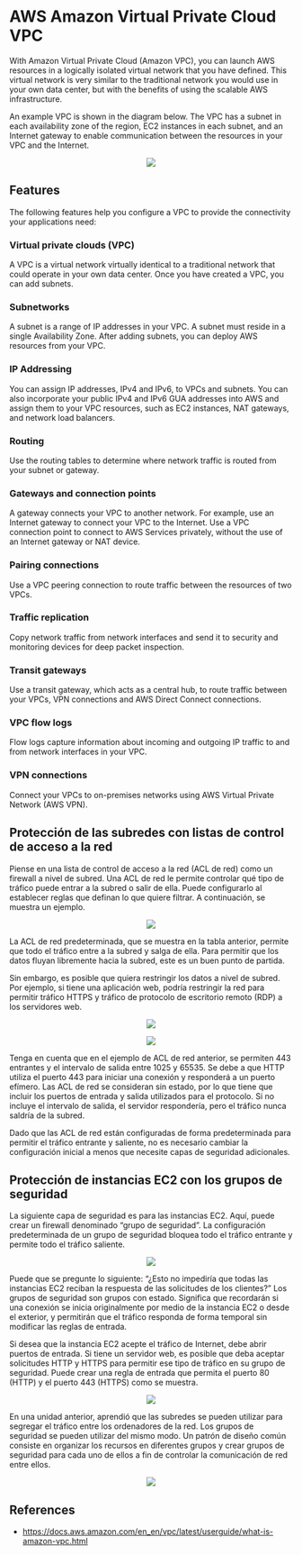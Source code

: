# AWS Amazon Virtual Private Cloud VPC

With Amazon Virtual Private Cloud (Amazon VPC), you can launch AWS resources in a logically isolated virtual network that you have defined. This virtual network is very similar to the traditional network you would use in your own data center, but with the benefits of using the scalable AWS infrastructure.

An example VPC is shown in the diagram below. The VPC has a subnet in each availability zone of the region, EC2 instances in each subnet, and an Internet gateway to enable communication between the resources in your VPC and the Internet.

<p align="center">
  <img src="https://github.com/dimasx010/knowledge/assets/105082657/58a81e7c-b326-4ef9-87b3-d251112db03b">
</p>

## Features
The following features help you configure a VPC to provide the connectivity your applications need:

### Virtual private clouds (VPC)
A VPC is a virtual network virtually identical to a traditional network that could operate in your own data center. Once you have created a VPC, you can add subnets.

### Subnetworks
A subnet is a range of IP addresses in your VPC. A subnet must reside in a single Availability Zone. After adding subnets, you can deploy AWS resources from your VPC.

### IP Addressing
You can assign IP addresses, IPv4 and IPv6, to VPCs and subnets. You can also incorporate your public IPv4 and IPv6 GUA addresses into AWS and assign them to your VPC resources, such as EC2 instances, NAT gateways, and network load balancers.

### Routing
Use the routing tables to determine where network traffic is routed from your subnet or gateway.

### Gateways and connection points
A gateway connects your VPC to another network. For example, use an Internet gateway to connect your VPC to the Internet. Use a VPC connection point to connect to AWS Services privately, without the use of an Internet gateway or NAT device.

### Pairing connections
Use a VPC peering connection to route traffic between the resources of two VPCs.

### Traffic replication
Copy network traffic from network interfaces and send it to security and monitoring devices for deep packet inspection.

### Transit gateways
Use a transit gateway, which acts as a central hub, to route traffic between your VPCs, VPN connections and AWS Direct Connect connections.

### VPC flow logs
Flow logs capture information about incoming and outgoing IP traffic to and from network interfaces in your VPC.

### VPN connections
Connect your VPCs to on-premises networks using AWS Virtual Private Network (AWS VPN).

## Protección de las subredes con listas de control de acceso a la red

Piense en una lista de control de acceso a la red (ACL de red) como un firewall a nivel de subred. Una ACL de red le permite controlar qué tipo de tráfico puede entrar a la subred o salir de ella. Puede configurarlo al establecer reglas que definan lo que quiere filtrar. A continuación, se muestra un ejemplo.

<p align="center">
  <img src="https://github.com/dimasx010/knowledge/assets/105082657/dc0cbed3-ad70-467c-9e27-72e32bd2d4c6">
</p>

La ACL de red predeterminada, que se muestra en la tabla anterior, permite que todo el tráfico entre a la subred y salga de ella. Para permitir que los datos fluyan libremente hacia la subred, este es un buen punto de partida.

Sin embargo, es posible que quiera restringir los datos a nivel de subred. Por ejemplo, si tiene una aplicación web, podría restringir la red para permitir tráfico HTTPS y tráfico de protocolo de escritorio remoto (RDP) a los servidores web.

<p align="center">
  <img src="https://github.com/dimasx010/knowledge/assets/105082657/42907113-4d4e-4e00-a4f3-e6d8e4c87d43">
</p>
<p align="center">
  <img src="https://github.com/dimasx010/knowledge/assets/105082657/4b27767e-34eb-431e-9d51-dad8411059d8">
</p>

Tenga en cuenta que en el ejemplo de ACL de red anterior, se permiten 443 entrantes y el intervalo de salida entre 1025 y 65535. Se debe a que HTTP utiliza el puerto 443 para iniciar una conexión y responderá a un puerto efímero. Las ACL de red se consideran sin estado, por lo que tiene que incluir los puertos de entrada y salida utilizados para el protocolo. Si no incluye el intervalo de salida, el servidor respondería, pero el tráfico nunca saldría de la subred.

Dado que las ACL de red están configuradas de forma predeterminada para permitir el tráfico entrante y saliente, no es necesario cambiar la configuración inicial a menos que necesite capas de seguridad adicionales.

## Protección de instancias EC2 con los grupos de seguridad

La siguiente capa de seguridad es para las instancias EC2. Aquí, puede crear un firewall denominado “grupo de seguridad”. La configuración predeterminada de un grupo de seguridad bloquea todo el tráfico entrante y permite todo el tráfico saliente.

<p align="center">
  <img src="https://github.com/dimasx010/knowledge/assets/105082657/74e016c5-109e-4fdc-a538-8347877219ea">
</p>

Puede que se pregunte lo siguiente: “¿Esto no impediría que todas las instancias EC2 reciban la respuesta de las solicitudes de los clientes?” Los grupos de seguridad son grupos con estado. Significa que recordarán si una conexión se inicia originalmente por medio de la instancia EC2 o desde el exterior, y permitirán que el tráfico responda de forma temporal sin modificar las reglas de entrada.

Si desea que la instancia EC2 acepte el tráfico de Internet, debe abrir puertos de entrada. Si tiene un servidor web, es posible que deba aceptar solicitudes HTTP y HTTPS para permitir ese tipo de tráfico en su grupo de seguridad. Puede crear una regla de entrada que permita el puerto 80 (HTTP) y el puerto 443 (HTTPS) como se muestra.

<p align="center">
  <img src="https://github.com/dimasx010/knowledge/assets/105082657/643e53ff-3051-4963-84ef-71bab839d70d">
</p>

En una unidad anterior, aprendió que las subredes se pueden utilizar para segregar el tráfico entre los ordenadores de la red. Los grupos de seguridad se pueden utilizar del mismo modo. Un patrón de diseño común consiste en organizar los recursos en diferentes grupos y crear grupos de seguridad para cada uno de ellos a fin de controlar la comunicación de red entre ellos.

<p align="center">
  <img src="https://github.com/dimasx010/knowledge/assets/105082657/218f8c36-ab86-49cd-a640-c3393f9b8ffd">
</p>


## References
- https://docs.aws.amazon.com/en_en/vpc/latest/userguide/what-is-amazon-vpc.html
